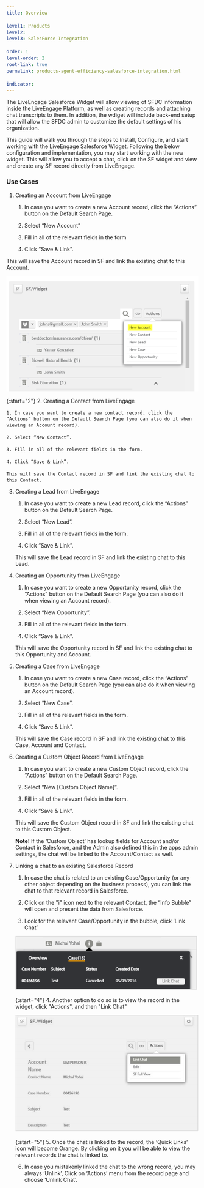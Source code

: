 ```yaml
---
title: Overview

level1: Products
level2: 
level3: SalesForce Integration

order: 1
level-order: 2
root-link: true
permalink: products-agent-efficiency-salesforce-integration.html

indicator:
---
```


The LiveEngage Salesforce Widget will allow viewing of SFDC information inside the LiveEngage Platform, as well as creating records and attaching chat transcripts to them. In addition, the wdiget will include back-end setup that will allow the SFDC admin to customize the default settings of his organization. 

This guide will walk you through the steps to Install, Configure, and start working with the LiveEngage Salesforce Widget. Following the below configuration and implementation, you may start working with the new widget. This will allow you to accept a chat, click on the SF widget and view and create any SF record directly from
LiveEngage.

### Use Cases

1. Creating an Account from LiveEngage 

	1. In case you want to create a new Account record, click the “Actions” button on the Default Search Page. 

	2. Select “New Account”

	3. Fill in all of the relevant fields in the form

	4. Click “Save & Link”.

This will save the Account record in SF and link the existing chat to this Account.

![NewAccount](img/newaccount.png)

{:start="2"}
2. Creating a Contact from LiveEngage

	1. In case you want to create a new contact record, click the “Actions” button on the Default Search Page (you can also do it when viewing an Account record).

	2. Select “New Contact”.

	3. Fill in all of the relevant fields in the form.

	4. Click “Save & Link”.

	This will save the Contact record in SF and link the existing chat to this Contact.

3. Creating a Lead from LiveEngage

	1. In case you want to create a new Lead record, click the “Actions” button on the Default Search Page. 

	2. Select “New Lead”.

	3. Fill in all of the relevant fields in the form.

	4. Click “Save & Link”.

	This will save the Lead record in SF and link the existing chat to this Lead.

4. Creating an Opportunity from LiveEngage

	1. In case you want to create a new Opportunity record, click the “Actions” button on the Default Search Page (you can also do it when viewing an Account record). 

	2. Select “New Opportunity”.

	3. Fill in all of the relevant fields in the form.

	4. Click “Save & Link”.

	This will save the Opportunity record in SF and link the existing chat to this Opportunity and Account.

5. Creating a Case from LiveEngage

	1. In case you want to create a new Case record, click the “Actions” button on the Default Search Page (you can also do it when viewing an Account record). 

	2. Select “New Case”.

	3. Fill in all of the relevant fields in the form.

	4. Click “Save & Link”.

	This will save the Case record in SF and link the existing chat to this Case, Account and Contact.

6. Creating a Custom Object Record from LiveEngage

	1. In case you want to create a new Custom Object record, click the “Actions” button on the Default Search Page. 

	2. Select “New [Custom Object Name]”.

	3. Fill in all of the relevant fields in the form.

	4. Click “Save & Link”.

	This will save the Custom Object record in SF and link the existing chat to this Custom Object.

	**Note!** If the ‘Custom Object’ has lookup fields for Account and/or Contact in Salesforce, and the Admin also defined this in the apps admin settings, the chat will be linked to the Account/Contact as well. 

7. Linking a chat to an existing Salesforce Record

	1. In case the chat is related to an existing Case/Opportunity (or any other object depending on the business process), you can link the chat to that relevant record in Salesforce.

	2. Click on the "i" icon next to the relevant Contact, the “Info Bubble” will open and present the data from Salesforce.

	3. Look for the relevant Case/Opportunity in the bubble, click ‘Link Chat’

	![IIcon](img/iicon.png)

	{:start="4"}
	4. Another option to do so is to view the record in the widget, click "Actions", and then "Link Chat"

	![LinkChat](img/linkchat.png)

	{:start="5"}
	5. Once the chat is linked to the record, the ‘Quick Links’ icon will become Orange. By clicking on it you will be
	able to view the relevant records the chat is linked to.

	6. In case you mistakenly linked the chat to the wrong record, you may always ‘Unlink’, Click on ‘Actions’ menu from the record page and choose ‘Unlink Chat’. 

